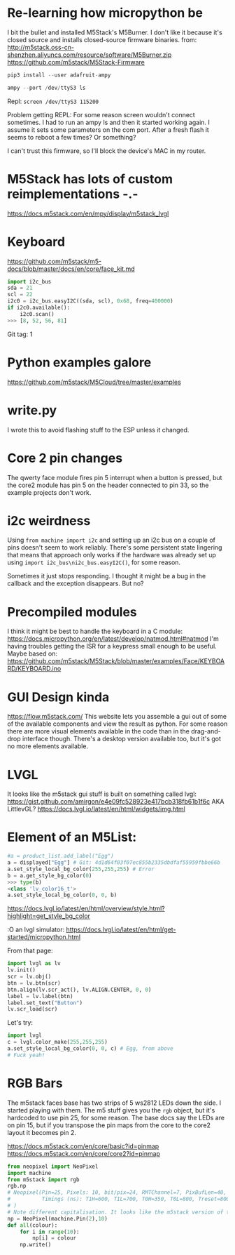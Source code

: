 # Re-learning how micropython be

I bit the bullet and installed M5Stack's M5Burner. I don't like it because it's closed source and
installs closed-source firmware binaries.
from: http://m5stack.oss-cn-shenzhen.aliyuncs.com/resource/software/M5Burner.zip
https://github.com/m5stack/M5Stack-Firmware

```python
pip3 install --user adafruit-ampy

ampy --port /dev/ttyS3 ls
```
Repl: `screen /dev/ttyS3 115200`

Problem getting REPL: For some reason screen wouldn't connect sometimes. I had to run an ampy ls
and then it started working again. I assume it sets some parameters on the com port. After a fresh
flash it seems to reboot a few times? Or something?

I can't trust this firmware, so I'll block the device's MAC in my router.

# M5Stack has lots of custom reimplementations -.-

https://docs.m5stack.com/en/mpy/display/m5stack_lvgl

# Keyboard

https://github.com/m5stack/m5-docs/blob/master/docs/en/core/face_kit.md

```python
import i2c_bus
sda = 21
scl = 22
i2c0 = i2c_bus.easyI2C((sda, scl), 0x68, freq=400000)
if i2c0.available():
    i2c0.scan()
>>> [8, 52, 56, 81]
```
Git tag: 1

# Python examples galore

https://github.com/m5stack/M5Cloud/tree/master/examples

# write.py

I wrote this to avoid flashing stuff to the ESP unless it changed.

# Core 2 pin changes

The qwerty face module fires pin 5 interrupt when a button is pressed, but the core2 module
has pin 5 on the header connected to pin 33, so the example projects don't work.

# i2c weirdness

Using `from machine import i2c` and setting up an i2c bus on a couple of pins doesn't seem to work
reliably. There's some persistent state lingering that means that approach only works if the hardware
was already set up using `import i2c_bus\ni2c_bus.easyI2C()`, for some reason.

Sometimes it just stops responding. I thought it might be a bug in the callback and the exception
disappears. But no?

# Precompiled modules

I think it might be best to handle the keyboard in a C module: https://docs.micropython.org/en/latest/develop/natmod.html#natmod
I'm having troubles getting the ISR for a keypress small enough to be useful.
Maybe based on: https://github.com/m5stack/M5Stack/blob/master/examples/Face/KEYBOARD/KEYBOARD.ino

# GUI Design kinda

https://flow.m5stack.com/
This website lets you assemble a gui out of some of the available components and view the result as python. For some reason
there are more visual elements available in the code than in the drag-and-drop interface though. There's a desktop version
available too, but it's got no more elements available.

# LVGL

It looks like the m5stack gui stuff is built on something called lvgl: https://gist.github.com/amirgon/e4e09fc528923e417bcb318fb61b1f6c
AKA LittlevGL? https://docs.lvgl.io/latest/en/html/widgets/img.html

# Element of an M5List:

```python
#a = product_list.add_label("Egg")
a = displayed["Egg"] # Git: 4d1d64f03f07ec855b2335dbdfaf55959fbbe66b
a.set_style_local_bg_color(255,255,255) # Error
b = a.get_style_bg_color(0)
>>> type(b)
<class 'lv_color16_t'>
a.set_style_local_bg_color(0, 0, b)
```
https://docs.lvgl.io/latest/en/html/overview/style.html?highlight=get_style_bg_color

:O an lvgl simulator:
https://docs.lvgl.io/latest/en/html/get-started/micropython.html

From that page:
```python
import lvgl as lv
lv.init()
scr = lv.obj()
btn = lv.btn(scr)
btn.align(lv.scr_act(), lv.ALIGN.CENTER, 0, 0)
label = lv.label(btn)
label.set_text("Button")
lv.scr_load(scr)
```

Let's try:
```python
import lvgl
c = lvgl.color_make(255,255,255)
a.set_style_local_bg_color(0, 0, c) # Egg, from above
# Fuck yeah!
```

# RGB Bars

The m5stack faces base has two strips of 5 ws2812 LEDs down the side. I started playing with them. The m5 stuff gives you
the `rgb` object, but it's hardcoded to use pin 25, for some reason. The base docs say the LEDs are on pin 15, but if you
transpose the pin maps from the core to the core2 layout it becomes pin 2.

https://docs.m5stack.com/en/core/basic?id=pinmap
https://docs.m5stack.com/en/core/core2?id=pinmap

```python
from neopixel import NeoPixel
import machine
from m5stack import rgb
rgb.np
# Neopixel(Pin=25, Pixels: 10, bit/pix=24, RMTChannel=7, PixBufLen=40, Color order: 'GRB'
#          Timings (ns): T1H=600, T1L=700, T0H=350, T0L=800, Treset=80000
# )
# Note different capitalisation. It looks like the m5stack version of the neopixel library is different?
np = NeoPixel(machine.Pin(2),10)
def all(colour):
    for i in range(10):
        np[i] = colour
    np.write()
```